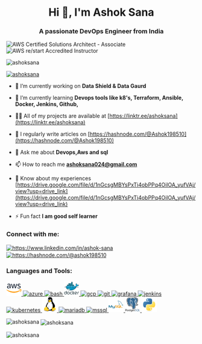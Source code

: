 <h1 align="center">Hi 👋, I'm Ashok Sana</h1>
<h3 align="center">A passionate DevOps Engineer from India</h3>

<!-- Add certification badges here -->
![AWS Certified Solutions Architect - Associate](https://images.credly.com/images/0e284c3f-5164-4b21-8660-0d84737941bc/image.png)
![AWS re/start Accredited Instructor](https://images.credly.com/images/e426d40e-8a6a-4f72-866e-2abfcfbde46b/image.png)

<p align="left"> <img src="https://komarev.com/ghpvc/?username=ashoksana&label=Profile%20views&color=0e75b6&style=flat" alt="ashoksana" /> </p>

<p align="left"> <a href="https://github.com/ryo-ma/github-profile-trophy"><img src="https://github-profile-trophy.vercel.app/?username=ashoksana" alt="ashoksana" /></a> </p>

- 🔭 I’m currently working on **Data Shield & Data Gaurd**

- 🌱 I’m currently learning **Devops tools like k8's, Terraform, Ansible, Docker, Jenkins, Github,**

- 👨‍💻 All of my projects are available at [https://linktr.ee/ashoksana](https://linktr.ee/ashoksana)

- 📝 I regularly write articles on [https://hashnode.com/@Ashok198510](https://hashnode.com/@Ashok198510)

- 💬 Ask me about **Devops,Aws and sql**

- 📫 How to reach me **ashoksana024@gmail.com**

- 📄 Know about my experiences [https://drive.google.com/file/d/1nGcsgMBYsPxTi4obPPq4OilOA_yufVAj/view?usp=drive_link](https://drive.google.com/file/d/1nGcsgMBYsPxTi4obPPq4OilOA_yufVAj/view?usp=drive_link)

- ⚡ Fun fact **I am good self learner**

<h3 align="left">Connect with me:</h3>
<p align="left">
<a href="https://linkedin.com/in/https://www.linkedin.com/in/ashok-sana" target="blank"><img align="center" src="https://raw.githubusercontent.com/rahuldkjain/github-profile-readme-generator/master/src/images/icons/Social/linked-in-alt.svg" alt="https://www.linkedin.com/in/ashok-sana" height="30" width="40" /></a>
<a href="https://hashnode.com/https://hashnode.com/@ashok198510" target="blank"><img align="center" src="https://raw.githubusercontent.com/rahuldkjain/github-profile-readme-generator/master/src/images/icons/Social/hashnode.svg" alt="https://hashnode.com/@ashok198510" height="30" width="40" /></a>
</p>

<h3 align="left">Languages and Tools:</h3>
<p align="left"> <a href="https://aws.amazon.com" target="_blank" rel="noreferrer"> <img src="https://raw.githubusercontent.com/devicons/devicon/master/icons/amazonwebservices/amazonwebservices-original-wordmark.svg" alt="aws" width="40" height="40"/> </a> <a href="https://azure.microsoft.com/en-in/" target="_blank" rel="noreferrer"> <img src="https://www.vectorlogo.zone/logos/microsoft_azure/microsoft_azure-icon.svg" alt="azure" width="40" height="40"/> </a> <a href="https://www.gnu.org/software/bash/" target="_blank" rel="noreferrer"> <img src="https://www.vectorlogo.zone/logos/gnu_bash/gnu_bash-icon.svg" alt="bash" width="40" height="40"/> </a> <a href="https://www.docker.com/" target="_blank" rel="noreferrer"> <img src="https://raw.githubusercontent.com/devicons/devicon/master/icons/docker/docker-original-wordmark.svg" alt="docker" width="40" height="40"/> </a> <a href="https://cloud.google.com" target="_blank" rel="noreferrer"> <img src="https://www.vectorlogo.zone/logos/google_cloud/google_cloud-icon.svg" alt="gcp" width="40" height="40"/> </a> <a href="https://git-scm.com/" target="_blank" rel="noreferrer"> <img src="https://www.vectorlogo.zone/logos/git-scm/git-scm-icon.svg" alt="git" width="40" height="40"/> </a> <a href="https://grafana.com" target="_blank" rel="noreferrer"> <img src="https://www.vectorlogo.zone/logos/grafana/grafana-icon.svg" alt="grafana" width="40" height="40"/> </a> <a href="https://www.jenkins.io" target="_blank" rel="noreferrer"> <img src="https://www.vectorlogo.zone/logos/jenkins/jenkins-icon.svg" alt="jenkins" width="40" height="40"/> </a> <a href="https://kubernetes.io" target="_blank" rel="noreferrer"> <img src="https://www.vectorlogo.zone/logos/kubernetes/kubernetes-icon.svg" alt="kubernetes" width="40" height="40"/> </a> <a href="https://www.linux.org/" target="_blank" rel="noreferrer"> <img src="https://raw.githubusercontent.com/devicons/devicon/master/icons/linux/linux-original.svg" alt="linux" width="40" height="40"/> </a> <a href="https://mariadb.org/" target="_blank" rel="noreferrer"> <img src="https://www.vectorlogo.zone/logos/mariadb/mariadb-icon.svg" alt="mariadb" width="40" height="40"/> </a> <a href="https://www.microsoft.com/en-us/sql-server" target="_blank" rel="noreferrer"> <img src="https://www.svgrepo.com/show/303229/microsoft-sql-server-logo.svg" alt="mssql" width="40" height="40"/> </a> <a href="https://www.mysql.com/" target="_blank" rel="noreferrer"> <img src="https://raw.githubusercontent.com/devicons/devicon/master/icons/mysql/mysql-original-wordmark.svg" alt="mysql" width="40" height="40"/> </a> <a href="https://www.postgresql.org" target="_blank" rel="noreferrer"> <img src="https://raw.githubusercontent.com/devicons/devicon/master/icons/postgresql/postgresql-original-wordmark.svg" alt="postgresql" width="40" height="40"/> </a> <a href="https://www.python.org" target="_blank" rel="noreferrer"> <img src="https://raw.githubusercontent.com/devicons/devicon/master/icons/python/python-original.svg" alt="python" width="40" height="40"/> </a> </p>

<p><img align="left" src="https://github-readme-stats.vercel.app/api/top-langs?username=ashoksana&show_icons=true&locale=en&layout=compact" alt="ashoksana" /></p>

<p>&nbsp;<img align="center" src="https://github-readme-stats.vercel.app/api?username=ashoksana&show_icons=true&locale=en" alt="ashoksana" /></p>

<p><img align="center" src="https://github-readme-streak-stats.herokuapp.com/?user=ashoksana&" alt="ashoksana" /></p>
